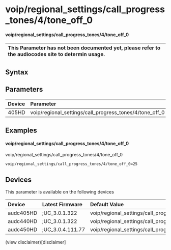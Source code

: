 ﻿---
description: voip/regional_settings/call_progress_tones/4/tone_off_0
search: false
---

# voip/regional_settings/call_progress_tones/4/tone_off_0

#### voip/regional_settings/call_progress_tones/4/tone_off_0


| This Parameter has not been documented yet, please refer to the audiocodes site to determin usage.  | 
| :--- |

## Syntax

## Parameters
|Device|Parameter|value|Description|
|:---|:---|:---|:---|
| 405HD | voip/regional_settings/call_progress_tones/4/tone_off_0 |  |  |

## Examples
#### voip/regional_settings/call_progress_tones/4/tone_off_0

voip/regional_settings/call_progress_tones/4/tone_off_0

```
voip/regional_settings/call_progress_tones/4/tone_off_0=25
```

## Devices
This parameter is available on the following devices

| Device | Latest Firmware | Default Value |
|:---|:---|:---|
| audc405HD | ;UC_3.0.1.322 | voip/regional_settings/call_progress_tones/4/tone_off_0=25 
| audc440HD | ;UC_3.0.1.322 | voip/regional_settings/call_progress_tones/4/tone_off_0=25 
| audc450HD | ;UC_3.0.4.111.77 | voip/regional_settings/call_progress_tones/4/tone_off_0=25 

(view disclaimer)[disclaimer]
